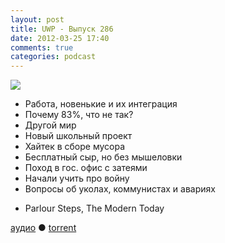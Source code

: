 ```yaml
---
layout: post
title: UWP - Выпуск 286
date: 2012-03-25 17:40
comments: true
categories: podcast
---
```

![](https://podcast.umputun.com/images/uwp/uwp286.jpg)




- Работа, новенькие и их интеграция
- Почему 83%, что не так?
- Другой мир
- Новый школьный проект
- Хайтек в сборе мусора
- Бесплатный сыр, но без мышеловки
- Поход в гос. офис с затеями
- Начали учить про войну
- Вопросы об уколах, коммунистах и авариях

* Parlour Steps, The Modern Today

[аудио](https://podcast.umputun.com/media/ump_podcast286.mp3) ● [torrent](http://archive.rucast.net/uwp/media/ump_podcast286.mp3.torrent)


<audio src="https://podcast.umputun.com/media/ump_podcast286.mp3" preload="none">
